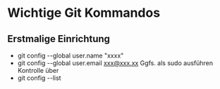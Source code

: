 # Wichtige Git Kommandos

## Erstmalige Einrichtung
- git config --global user.name "xxxx"
- git config --global user.email xxx@xxx.xx
Ggfs. als sudo ausführen
Kontrolle über 
- git config --list